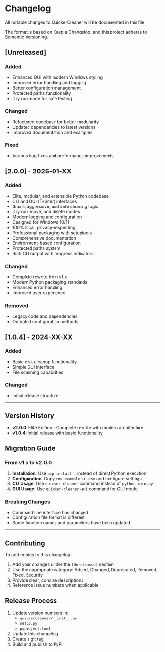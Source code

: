 # Changelog

All notable changes to QuickerCleaner will be documented in this file.

The format is based on [Keep a Changelog](https://keepachangelog.com/en/1.0.0/),
and this project adheres to [Semantic Versioning](https://semver.org/spec/v2.0.0.html).

## [Unreleased]

### Added
- Enhanced GUI with modern Windows styling
- Improved error handling and logging
- Better configuration management
- Protected paths functionality
- Dry run mode for safe testing

### Changed
- Refactored codebase for better modularity
- Updated dependencies to latest versions
- Improved documentation and examples

### Fixed
- Various bug fixes and performance improvements

## [2.0.0] - 2025-01-XX

### Added
- Elite, modular, and extensible Python codebase
- CLI and GUI (Tkinter) interfaces
- Smart, aggressive, and safe cleaning logic
- Dry run, move, and delete modes
- Modern logging and configuration
- Designed for Windows 10/11
- 100% local, privacy-respecting
- Professional packaging with setuptools
- Comprehensive documentation
- Environment-based configuration
- Protected paths system
- Rich CLI output with progress indicators

### Changed
- Complete rewrite from v1.x
- Modern Python packaging standards
- Enhanced error handling
- Improved user experience

### Removed
- Legacy code and dependencies
- Outdated configuration methods

## [1.0.4] - 2024-XX-XX

### Added
- Basic disk cleanup functionality
- Simple GUI interface
- File scanning capabilities

### Changed
- Initial release structure

---

## Version History

- **v2.0.0**: Elite Edition - Complete rewrite with modern architecture
- **v1.0.4**: Initial release with basic functionality

## Migration Guide

### From v1.x to v2.0.0

1. **Installation**: Use `pip install .` instead of direct Python execution
2. **Configuration**: Copy `env.example` to `.env` and configure settings
3. **CLI Usage**: Use `quicker-cleaner` command instead of `python main.py`
4. **GUI Usage**: Use `quicker-cleaner-gui` command for GUI mode

### Breaking Changes

- Command line interface has changed
- Configuration file format is different
- Some function names and parameters have been updated

---

## Contributing

To add entries to this changelog:

1. Add your changes under the `[Unreleased]` section
2. Use the appropriate category: Added, Changed, Deprecated, Removed, Fixed, Security
3. Provide clear, concise descriptions
4. Reference issue numbers when applicable

## Release Process

1. Update version numbers in:
   - `quickercleaner/__init__.py`
   - `setup.py`
   - `pyproject.toml`
2. Update this changelog
3. Create a git tag
4. Build and publish to PyPI 